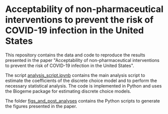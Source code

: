 # Acceptability of non-pharmaceutical interventions to prevent the risk of COVID-19 infection in the United States

This repository contains the data and code to reproduce the results presented 
in the paper "Acceptability of non-pharmaceutical interventions to prevent 
the risk of COVID-19 infection in the United States".

The script [analysis_script.ipynb](dce_analysis/analysis_script.ipynb) contains the main analysis script
to estimate the coefficients of the discrete choice model and to perform the necessary statistical analysis.
The code is implemented in Python and uses the Biogeme package for estimating discrete choice models.

The folder [figs_and_post_analyses](figs_and_post_analyses/) contains the Python scripts
to generate the figures presented in the paper.
